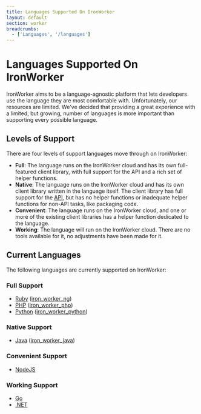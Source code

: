 ```yaml
---
title: Languages Supported On IronWorker
layout: default
section: worker
breadcrumbs:
  - ['Languages', '/languages']
---
```


# Languages Supported On IronWorker

IronWorker aims to be a language-agnostic platform that lets developers use the 
language they are most comfortable with. Unfortunately, our resources are 
limited. We've decided that providing a great experience with a limited, but 
growing, number of languages is more important than supporting every possible 
language.

## Levels of Support

There are four levels of support languages move through on IronWorker:

* **Full**: The language runs on the IronWorker cloud and has its own full-featured
client library, with full support for the API and a rich set of helper functions.
* **Native**: The language runs on the IronWorker cloud and has its own client
library written in the language itself. The client library has full support for
the [API](/worker/reference/api), but has no helper functions or inadequate
helper functions for non-API tasks, like packaging code.
* **Convenient**: The language runs on the IronWorker cloud, and one or more of
the existing client libraries has a helper function dedicated to the language.
* **Working**: The language will run on the IronWorker cloud. There are no
tools available for it, no adjustments have been made for it.


## Current Languages

The following languages are currently supported on IronWorker:

### Full Support

* [Ruby](/worker/languages/ruby) ([iron_worker_ng](https://github.com/iron-io/iron_worker_ruby_ng))
* [PHP](/worker/languages/php) ([iron_worker_php](https://github.com/iron-io/iron_worker_php))
* [Python](/worker/languages/python) ([iron_worker_python](https://github.com/iron-io/iron_worker_python))

### Native Support

* [Java](/worker/languages/java) ([iron_worker_java](https://github.com/iron-io/iron_worker_java))

### Convenient Support

* [NodeJS](/worker/languages/nodejs)

### Working Support

* [Go](/worker/languages/go)
* [.NET](/worker/languages/dotnet)
